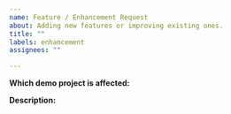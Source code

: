 ```yaml
---
name: Feature / Enhancement Request
about: Adding new features or improving existing ones.
title: ""
labels: enhancement
assignees: ""

---
```


<!--
Please search existing issues for potential duplicates before filing yours:
https://github.com/godotengine/godot-demo-projects/issues?q=is%3Aissue
-->

**Which demo project is affected:**
<!-- Specify the project name or path. -->


**Description:**
